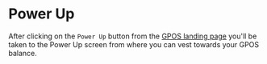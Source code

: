 # Power Up

After clicking on the `Power Up` button from the [GPOS landing page](gpos-landing-page.md) you'll be taken to the Power Up screen from where you can vest towards your GPOS balance.



